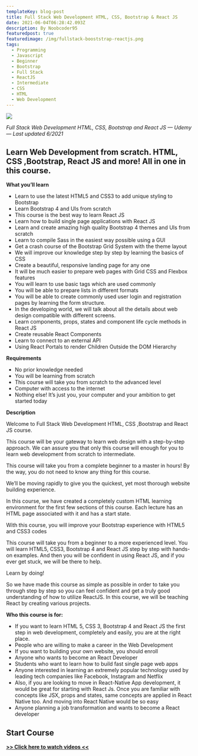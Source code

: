 ```yaml
---
templateKey: blog-post
title: Full Stack Web Development HTML, CSS, Bootstrap & React JS
date: 2021-06-04T06:28:42.093Z
description: By Noobcoder95
featuredpost: true
featuredimage: /img/fullstack-booststrap-reactjs.png
tags:
  - Programming
  - Javascript
  - Beginner
  - Bootstrap
  - Full Stack
  - ReactJS
  - Intermediate
  - CSS
  - HTML
  - Web Development
---
```

![](/img/fullstack-booststrap-reactjs.png)

*Full Stack Web Development HTML, CSS, Bootstrap and React JS — Udemy — Last updated 6/2021*

## Learn Web Development from scratch. HTML, CSS ,Bootstrap, React JS and more! All in one in this course.

**What you’ll learn**

* Learn to use the latest HTML5 and CSS3 to add unique styling to Bootstrap
* Learn Bootstrap 4 and UIs from scratch
* This course is the best way to learn React JS
* Learn how to build single page applications with React JS
* Learn and create amazing high quality Bootstrap 4 themes and UIs from scratch
* Learn to compile Sass in the easiest way possible using a GUI
* Get a crash course of the Bootstrap Grid System with the theme layout
* We will improve our knowledge step by step by learning the basics of CSS
* Create a beautiful, responsive landing page for any one
* It will be much easier to prepare web pages with Grid CSS and Flexbox features
* You will learn to use basic tags which are used commonly
* You will be able to prepare lists in different formats
* You will be able to create commonly used user login and registration pages by learning the form structure.
* In the developing world, we will talk about all the details about web design compatible with different screens.
* Learn components, props, states and component life cycle methods in React JS
* Create reusable React Components
* Learn to connect to an external API
* Using React Portals to render Children Outside the DOM Hierarchy


**Requirements**

* No prior knowledge needed
* You will be learning from scratch
* This course will take you from scratch to the advanced level
* Computer with access to the internet
* Nothing else! It’s just you, your computer and your ambition to get started today

**Description**

Welcome to Full Stack Web Development HTML, CSS ,Bootstrap and React JS course.

This course will be your gateway to learn web design with a step-by-step approach.  We can assure you that only this course will enough for you to learn web development from scratch to intermediate.

This course will take you from a complete beginner to a  master in hours! By the way, you do not need to know any thing for this course.

We’ll be moving rapidly to give you the quickest, yet most thorough website building experience.

In this course, we have created a completely custom HTML learning environment for the first few sections of this course. Each lecture has an HTML page associated with it and has a start state.

With this course, you will improve your Bootstrap experience with HTML5 and CSS3 codes

This course will take you from a beginner to a more experienced level. You will learn HTML5, CSS3, Bootstrap 4 and React JS step by step with hands-on examples. And then you will be confident in using React JS, and if you ever get stuck, we will be there to help.

Learn by doing!

So we have made this course as simple as possible in order to take you through step by step so you can feel confident and get a truly good understanding of how to utilize ReactJS.  In this course, we will be teaching React by creating various projects.


**Who this course is for:**

* If you want to learn HTML 5, CSS 3, Bootstrap 4 and React JS the first step in web development, completely and easily, you are at the right place.
* People who are willing to make a career in the Web Development
* If you want to building your own website, you should enroll
* Anyone who wants to become an React Developer
* Students who want to learn how to build fast single page web apps
* Anyone interested in learning an extremely popular technology used by leading tech companies like Facebook, Instagram and Netflix
* Also, if you are looking to move in React-Native App development, it would be great for starting with React Js. Once you are familiar with concepts like JSX, props and states, same concepts are applied in React Native too. And moving into React Native would be so easy
* Anyone planning a job transformation and wants to become a React developer

## **Start Course**

**[>> Click here to watch videos <<](https://www.fembed.com/p/m62m1f5lgk-0dze)**
